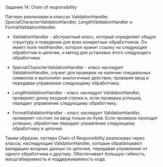 Задание 14. Chain of responsibility

Паттерн реализован в классах ValidationHandler, SpecialCharacterValidationHandler, LengthValidationHandler и FormatValidationHandler.

* ValidationHandler - абстрактный класс, который определяет общую структуру и поведение для всех конкретных обработчиков. Он имеет поле nextHandler, которое хранит ссылку на следующий обработчик в цепочке, и метод для установки этого следующего обработчика.

* SpecialCharacterValidationHandler - класс наследует ValidationHandler, служит для проверки на наличие специальных символов и выполняет аналогичные действия, проверяя ввод и передавая управление следующему обработчику.

* LengthValidationHandler - класс наследует ValidationHandler, проверяет длину входной строки и, если проверка успешна, передает управление следующему обработчику.

* FormatValidationHandler - класс наследует ValidationHandler, проверяет состоит ли ввод только из букв. Если проверка проходит успешно, обработчик передает управление следующему обработчику в цепочке.

Таким образом, паттерн Chain of Responsibility реализован через классы, наследующие ValidationHandler, которые обрабатывают валидацию входных данных по цепочке, передавая управление от одного обработчика к другому.  Обеспечивает большую гибкость, масштабируемость и поддерживаемость кода. 